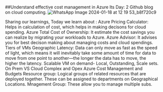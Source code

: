 ##Understand effective cost management in Azure
Its Day: 2 Github blog on cloud computing.
![WhatsApp Image 2024-01-18 at 12 19 53_b8f720c9](https://github.com/PranjaliBhardwaj/100DaysofCloud/assets/146981751/3153ad70-03ac-49e1-ae69-96dafd29f84d)

Sharing our learnings, Today we learn about :
Azure Pricing Calculator: Helps in calculation of cost, which helps in making decisons for cloud spending.
Azure Total Cost of Ownership: It estimate the cost savings you can realize by migrating your workloads to Azure.
Azure Advisor: It advises you for best decison making about managing costs and cloud spendings.
Tiers of VMs
Geographic Latency: Data can only move as fast as the speed of light, which means it will inevitably take some amount of time for data to move from one point to another—the longer the data has to move, the higher the latency.
Scalable VM on demand- Local, Outstanding, Scale sets.
On Prem VS Cloud Complex and Opex
Azure Cost Management and Budgets
Resource group: Logical groups of related resources that are deployed together. These can be assigned to departments on Geographical Locations.
Mnagement Group: These allow you to manage multiple subs.
